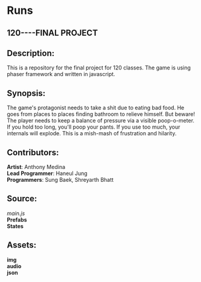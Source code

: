 # Runs

## 120----FINAL PROJECT

## Description:
This is a repository for the final project for 120 classes. The game is using phaser framework and written in javascript.

## Synopsis: 
The game's protagonist needs to take a shit due to eating bad food. He goes from places to places finding bathroom to relieve himself.
But beware! The player needs to keep a balance of pressure via a visible poop-o-meter. If you hold too long, you'll poop your pants. If
you use too much, your internals will explode. This is a mish-mash of frustration and hilarity.

## Contributors:
  **Artist**: Anthony Medina  
  **Lead Programmer**: Haneul Jung   
  **Programmers**: Sung Baek, Shreyarth Bhatt  
  
## Source:
  *main.js*  
  **Prefabs**  
  **States**  
  
## Assets:
  **img**  
  **audio**  
  **json**  
  
